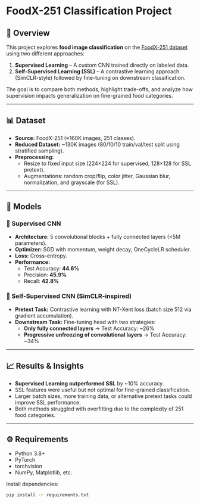 # FoodX-251 Classification Project

## 📌 Overview  
This project explores **food image classification** on the [FoodX-251 dataset](https://research.fb.com/foodx-251/) using two different approaches:  

1. **Supervised Learning** – A custom CNN trained directly on labeled data.  
2. **Self-Supervised Learning (SSL)** – A contrastive learning approach (SimCLR-style) followed by fine-tuning on downstream classification.  

The goal is to compare both methods, highlight trade-offs, and analyze how supervision impacts generalization on fine-grained food categories.


---

## 📊 Dataset  
- **Source:** FoodX-251 (≈160K images, 251 classes).  
- **Reduced Dataset:** ~130K images (80/10/10 train/val/test split using stratified sampling).  
- **Preprocessing:**  
  - Resize to fixed input size (224×224 for supervised, 128×128 for SSL pretext).  
  - Augmentations: random crop/flip, color jitter, Gaussian blur, normalization, and grayscale (for SSL).  

---

## 🧠 Models  

### 🔹 Supervised CNN  
- **Architecture:** 5 convolutional blocks + fully connected layers (<5M parameters).  
- **Optimizer:** SGD with momentum, weight decay, OneCycleLR scheduler.  
- **Loss:** Cross-entropy.  
- **Performance:**  
  - Test Accuracy: **44.6%**  
  - Precision: **45.9%**  
  - Recall: **42.8%**

### 🔹 Self-Supervised CNN (SimCLR-inspired)  
- **Pretext Task:** Contrastive learning with NT-Xent loss (batch size 512 via gradient accumulation).  
- **Downstream Task:** Fine-tuning head with two strategies:  
  - **Only fully connected layers** → Test Accuracy: ~26%  
  - **Progressive unfreezing of convolutional layers** → Test Accuracy: ~34%  

---

## 📈 Results & Insights  
- **Supervised Learning outperformed SSL** by ~10% accuracy.  
- SSL features were useful but not optimal for fine-grained classification.  
- Larger batch sizes, more training data, or alternative pretext tasks could improve SSL performance.  
- Both methods struggled with overfitting due to the complexity of 251 food categories.  

---

## ⚙️ Requirements  
- Python 3.8+  
- PyTorch  
- torchvision  
- NumPy, Matplotlib, etc.  

Install dependencies:  
```bash
pip install -r requirements.txt

